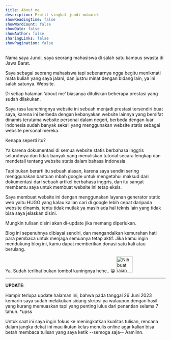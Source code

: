 ```yaml
---
title: About me
description: Profil singkat jundi mubarok
showReadingtime: false
showWordCount: false
showDate: false
showAuthor: false
sharingLinks: false
showPagination: false
---
```

Nama saya Jundi, saya seorang mahasiswa di salah satu kampus swasta di Jawa Barat.

Saya sebagai seorang mahasiswa tapi sebenarnya ngga begitu menikmati mata kuliah yang saya jalani, dan justru minat dengan bidang lain, ya ini salah satunya. Website.

Di setiap halaman ‘about me’ biasanya dituliskan beberapa prestasi yang sudah dilakukan.

Saya rasa launchingnya website ini sebuah menjadi prestasi tersendiri buat saya, karena ini berbeda dengan kebanyakan website lainnya yang bersifat dinamis terutama website personal dalam negeri, berbeda dengan luar indonesia sudah banyak sekali yang menggunakan website statis sebagai website personal mereka.

Kenapa seperti itu?

Ya karena dokumentasi di semua website statis berbahasa inggris seluruhnya dan tidak banyak yang menuliskan tutorial secara lengkap dan mendetail tentang website statis dalam bahasa Indonesia.

Tapi bukan berarti itu sebuah alasan, karena saya sendiri sering menggunakan bantuan mbah google untuk mengetahui maksud dari dokumentasi dari sebuah artikel berbahasa inggris, dan itu sangat membantu saya untuk membuat website ini tetap eksis.

Saya membuat website ini dengan menggunakan layanan generator static web yaitu HUGO yang kalau kalian cari di google lebih cepat daripada website dinamis, tentu tidak mutlak ya masih ada hal teknis lain yang tidak bisa saya jelaskan disini.

Mungkin tulisan disini akan di-update jika memang diperlukan.

Blog ini sepenuhnya dibiayai sendiri, dan mengandalkan kemurahan hati para pembaca untuk menjaga semuanya tetap aktif. Jika kamu ingin mendukung blog ini, kamu dapat memberikan donasi satu kali atau berulang.

Ya. Sudah terlihat bukan tombol kuningnya hehe.. 😁
<a href="https://www.nihbuatjajan.com/jundi" target="_blank"><img src="https://d4xyvrfd64gfm.cloudfront.net/buttons/default-cta.png" alt="Nih buat jajan" style="height: 51px !important;" ></a>
***
**UPDATE**:

Hampir terlupa update halaman ini, bahwa pada tanggal 26 Juni 2023 kemarin saya sudah melakukan sidang skripsi ya walaupun dengan hasil yang kurang memuaskan tapi yang penting lulus dari penantian selama 7 tahun. *upss

Untuk saat ini saya ingin fokus ke meningkatkan kualitas tulisan, rencana dalam jangka dekat ini mau ikutan kelas menulis online agar kalian bisa betah membaca tulisan yang saya ketik --semoga saja-- Aamiinn.